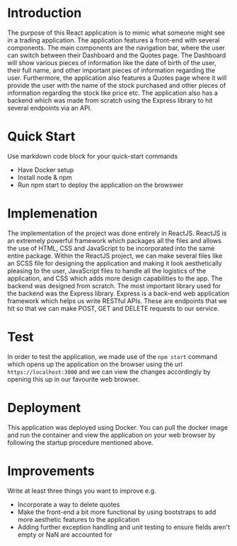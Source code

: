 # Introduction
The purpose of this React application is to mimic what someone might see in a trading application. The application features a front-end with several components. The main components are the navigation bar, where the user can switch between their Dashboard and the Quotes page. The Dashboard will show various pieces of information like the date of birth of the user, their full name, and other important pieces of information regarding the user. Furthermore, the application also features a Quotes page where it will provide the user with the name of the stock purchased and other pieces of information regarding the stock like price etc. The application also has a backend which was made from scratch using the Express library to hit several endpoints via an API.

# Quick Start
Use markdown code block for your quick-start commands
- Have Docker setup
- Install node & npm
- Run npm start to deploy the application on the browswer

# Implemenation
The implementation of the project was done entirely in ReactJS. ReactJS is an extremely powerful framework which packages all the files and allows the use of HTML, CSS and JavaScript to be incorporated into the same entire package. Within the ReactJS project, we can make several files like an SCSS file for designing the application and making it look aesthetically pleasing to the user, JavaScript files to handle all the logistics of the application, and CSS which adds more design capabilities to the app. The backend was designed from scratch. The most important library used for the backend was the Express library. Express is a back-end web application framework which helps us write RESTful APIs. These are endpoints that we hit so that we can make POST, GET and DELETE requests to our service.

# Test
In order to test the application, we made use of the `npm start` command which opens up the application on the browser using the url `https://localhost:3000` and we can view the changes accordingly by opening this up in our favourite web browser. 

# Deployment
This application was deployed using Docker. You can pull the docker image and run the container and view the application on your web browser by following the startup procedure mentioned above. 

# Improvements
Write at least three things you want to improve 
e.g. 
- Incorporate a way to delete quotes
- Make the front-end a bit more functional by using bootstraps to add more aesthetic features to the application
- Adding further exception handling and unit testing to ensure fields aren't empty or NaN are accounted for
